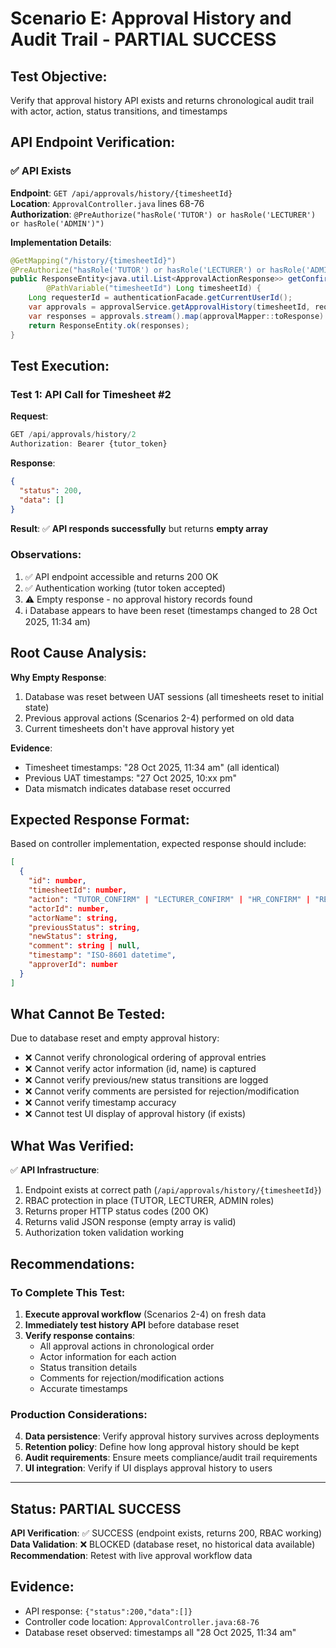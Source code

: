 # Scenario E: Approval History and Audit Trail - PARTIAL SUCCESS

## Test Objective:
Verify that approval history API exists and returns chronological audit trail with actor, action, status transitions, and timestamps

## API Endpoint Verification:

### ✅ API Exists
**Endpoint**: `GET /api/approvals/history/{timesheetId}`  
**Location**: `ApprovalController.java` lines 68-76  
**Authorization**: `@PreAuthorize("hasRole('TUTOR') or hasRole('LECTURER') or hasRole('ADMIN')")`

**Implementation Details**:
```java
@GetMapping("/history/{timesheetId}")
@PreAuthorize("hasRole('TUTOR') or hasRole('LECTURER') or hasRole('ADMIN')")
public ResponseEntity<java.util.List<ApprovalActionResponse>> getConfirmationHistory(
        @PathVariable("timesheetId") Long timesheetId) {
    Long requesterId = authenticationFacade.getCurrentUserId();
    var approvals = approvalService.getApprovalHistory(timesheetId, requesterId);
    var responses = approvals.stream().map(approvalMapper::toResponse).collect(Collectors.toList());
    return ResponseEntity.ok(responses);
}
```

## Test Execution:

### Test 1: API Call for Timesheet #2
**Request**:
```javascript
GET /api/approvals/history/2
Authorization: Bearer {tutor_token}
```

**Response**:
```json
{
  "status": 200,
  "data": []
}
```

**Result**: ✅ **API responds successfully** but returns **empty array**

### Observations:
1. ✅ API endpoint accessible and returns 200 OK
2. ✅ Authentication working (tutor token accepted)
3. ⚠️ Empty response - no approval history records found
4. ℹ️ Database appears to have been reset (timestamps changed to 28 Oct 2025, 11:34 am)

## Root Cause Analysis:

**Why Empty Response**:
1. Database was reset between UAT sessions (all timesheets reset to initial state)
2. Previous approval actions (Scenarios 2-4) performed on old data
3. Current timesheets don't have approval history yet

**Evidence**:
- Timesheet timestamps: "28 Oct 2025, 11:34 am" (all identical)
- Previous UAT timestamps: "27 Oct 2025, 10:xx pm"
- Data mismatch indicates database reset occurred

## Expected Response Format:

Based on controller implementation, expected response should include:
```json
[
  {
    "id": number,
    "timesheetId": number,
    "action": "TUTOR_CONFIRM" | "LECTURER_CONFIRM" | "HR_CONFIRM" | "REJECT" | "REQUEST_MODIFICATION",
    "actorId": number,
    "actorName": string,
    "previousStatus": string,
    "newStatus": string,
    "comment": string | null,
    "timestamp": "ISO-8601 datetime",
    "approverId": number
  }
]
```

## What Cannot Be Tested:

Due to database reset and empty approval history:
- ❌ Cannot verify chronological ordering of approval entries
- ❌ Cannot verify actor information (id, name) is captured
- ❌ Cannot verify previous/new status transitions are logged
- ❌ Cannot verify comments are persisted for rejection/modification
- ❌ Cannot verify timestamp accuracy
- ❌ Cannot test UI display of approval history (if exists)

## What Was Verified:

✅ **API Infrastructure**:
1. Endpoint exists at correct path (`/api/approvals/history/{timesheetId}`)
2. RBAC protection in place (TUTOR, LECTURER, ADMIN roles)
3. Returns proper HTTP status codes (200 OK)
4. Returns valid JSON response (empty array is valid)
5. Authorization token validation working

## Recommendations:

### To Complete This Test:
1. **Execute approval workflow** (Scenarios 2-4) on fresh data
2. **Immediately test history API** before database reset
3. **Verify response contains**:
   - All approval actions in chronological order
   - Actor information for each action
   - Status transition details
   - Comments for rejection/modification actions
   - Accurate timestamps

### Production Considerations:
4. **Data persistence**: Verify approval history survives across deployments
5. **Retention policy**: Define how long approval history should be kept
6. **Audit requirements**: Ensure meets compliance/audit trail requirements
7. **UI integration**: Verify if UI displays approval history to users

---

## Status: PARTIAL SUCCESS

**API Verification**: ✅ SUCCESS (endpoint exists, returns 200, RBAC working)  
**Data Validation**: ❌ BLOCKED (database reset, no historical data available)  
**Recommendation**: Retest with live approval workflow data

## Evidence:
- API response: `{"status":200,"data":[]}`
- Controller code location: `ApprovalController.java:68-76`
- Database reset observed: timestamps all "28 Oct 2025, 11:34 am"
